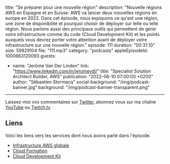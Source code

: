 title: "Se préparer pour une nouvelle région"
description: "Nouvelle régions AWS en Espagne et en Suisse: AWS va lancer deux nouvelles régions en europe en 2022. Dans cet épisode, nous expiquons ce qu'est une région, une zone de disponibilité et pourquoi choisir de déployer sur telle ou telle région.  Nous parlons aussi des principaux outils qui permettent de gérer votre infrastructure comme du code (Cloud Development Kit) et les points auxquels vous devrez porter votre attention avant de déployer votre infrastructure sur une nouvelle région."
episode: 111
duration: "00:31:10"
size: 59829104
file: "111.mp3"
category: "podcasts"
appleEpisodeId: 1000663120093
guests:
  - name: "Jerôme Van Der Linden"
    link: "https://www.linkedin.com/in/jeromevdl/"
    title: "Specialist Solution Architect Builder, AWS"
publication: "2022-06-10 07:00:00 +0200"
author: "Sébastien Stormacq"
social-background: "/img/podcast-banner.jpg"
background: "/img/podcast-banner-transparent.png"
---

Laissez-moi vos commentaires sur [Twitter](https://twitter.com/sebsto), abonnez vous sur ma chaîne [YouTube](https://www.youtube.com/sebsto) ou [Twitch.tv](https://www.twitch.tv/sebAWS)

## Liens

Voici les liens vers les services dont nous avons parlé dans l'épisode.

- [Infrastructure AWS globale](https://aws.amazon.com/about-aws/global-infrastructure/)
- [Cloud Formation](https://aws.amazon.com/cloudformation)
- [Cloud Development Kit](https://github.com/aws/aws-cdk)
